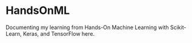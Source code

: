 # HandsOnML

Documenting my learning from Hands-On Machine Learning with Scikit-Learn, Keras, and TensorFlow here.
